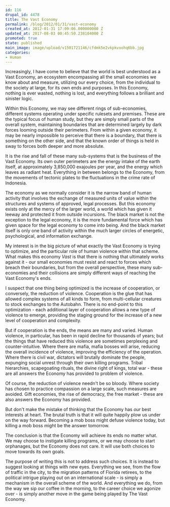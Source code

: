 ```yaml
---
id: 116
drupal_id: 4478
title: The Vast Economy
permalink: /blog/2012/01/31/vast-economy
created_at: 2012-01-31 17:09:06.000000000 Z
updated_at: 2017-08-03 00:45:50.238104000 Z
promoted: true
state: published
main_image: image/upload/v1501721146/cfdmk5e2vkpkvxohq6bb.jpg
categories:
- Human
---
```

Increasingly, I have come to believe that the world is best understood as a Vast Economy, an ecosystem encompassing all the small economies we know about and measure, utilizing our every choice, from the individual to the society at large, for its own ends and purposes. In this Economy, nothing is ever wasted, nothing is lost, and everything follows a brilliant and sinister logic.

Within this Economy, we may see different rings of sub-economies, different systems operating under specific rulesets and premises. These are the typical focus of human study, but they are simply small parts of the overall system, maintaining boundaries that are determined largely by dark forces looming outside their perimeters. From within a given economy, it may be nearly impossible to perceive that there is a boundary, that there is something on the other side, and that the known order of things is held in sway to forces both deeper and more absolute.

It is the rise and fall of these many sub-systems that is the business of the Vast Economy. Its own outer perimeters are the energy intake of the earth itself, at approximately 3,850,000 exajoules per year, and the energy which leaves as radiant heat. Everything in between belongs to the Economy, from the movements of tectonic plates to the fluctuations in the crime rate of Indonesia.

The economy as we normally consider it is the narrow band of human activity that involves the exchange of measured units of value within the structures and systems of approved, legal processes. But this economy exists only at the mercy of the larger world, a world which has given it leeway and protected it from outside incursions. The black market is not the exception to the legal economy, it is the more fundamental force which has given space for the legal economy to come into being. And the black market itself is only one band of activity within the much larger circles of energetic, psychological, and information exchange.

My interest is in the big picture of what exactly the Vast Economy is trying to optimize, and the particular role of human violence within that scheme. What makes this economy *Vast* is that there is nothing that ultimately works against it - our small economies must resist and react to forces which breach their boundaries, but from the overall perspective, these many sub-economies and their collisions are simply different ways of reaching the Vast Economy's ends.

I suspect that one thing being optimized is the increase of cooperation, or conversely, the reduction of violence. Cooperation is the glue that has allowed complex systems of all kinds to form, from multi-cellular creatures to stock exchanges to the Autobahn. There is no end-point to this optimization - each additional layer of cooperation allows a new type of violence to emerge, providing the staging ground for the increase of a new level of cooperation and complexity.

But if cooperation is the ends, the means are many and varied. Human violence, in particular, has been in rapid decline for thousands of years; but the things that have reduced this violence are sometimes perplexing and counter-intuitive. Where there are mafia, mafia bosses will arise, reducing the overall incidence of violence, improving the efficiency of the operation. Where there is civil war, dictators will brutally dominate the people, expunging social unrest through their own killing programs. Tribal hierarchies, scapegoating rituals, the divine right of kings, total war - these are all answers the Economy has provided to problem of violence.

Of course, the reduction of violence needn't be so bloody. Where society has chosen to practice compassion on a large scale, such measures are avoided. Gift economies, the rise of democracy, the free market - these are also answers the Economy has provided.

But don't make the mistake of thinking that the Economy has *our* best interests at heart. The brutal truth is that it will quite happily plow us under on the way forward. Becoming a mob boss might defuse violence today, but killing a mob boss might be the answer tomorrow.

The conclusion is that the Economy will achieve its ends no matter what. We may choose to instigate killing programs, or we may choose to start orphanages, but the Economy does not care. It will use both choices to move towards its own goals. 

The purpose of writing this is not to address such choices. It is instead to suggest looking at things with new eyes. Everything we see, from the flow of traffic in the city, to the migration patterns of Florida retirees, to the political intrigue playing out on an international scale - is simply a mechanism in the overall scheme of the world. And everything we do, from the way we sip our coffee in the morning, to the career choice we agonize over - is simply another move in the game being played by The Vast Economy.
